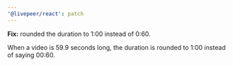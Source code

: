 ```yaml
---
'@livepeer/react': patch
---
```


**Fix:** rounded the duration to 1:00 instead of 0:60.

When a video is 59.9 seconds long, the duration is rounded to 1:00 instead of saying 00:60.
